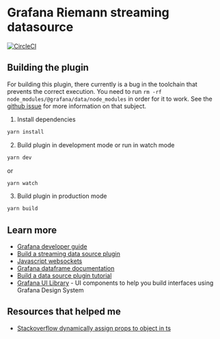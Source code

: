 # Grafana Riemann streaming datasource

[![CircleCI](https://circleci.com/gh/faxm0dem/grafana-riemann-websocket-datasource/tree/master.svg?style=svg)](https://circleci.com/gh/faxm0dem/grafana-riemann-websocket-datasource/tree/master)

## Building the plugin

For building this plugin, there currently is a bug in the toolchain that prevents the correct execution. You need to run `rm -rf node_modules/@grafana/data/node_modules` in order for it to work. See the [github issue](https://github.com/grafana/grafana/issues/28395#issuecomment-714715586) for more information on that subject.

1. Install dependencies
```BASH
yarn install
```
2. Build plugin in development mode or run in watch mode
```BASH
yarn dev
```
or
```BASH
yarn watch
```
3. Build plugin in production mode
```BASH
yarn build
```

## Learn more
- [Grafana developer guide](https://github.com/grafana/grafana/blob/master/contribute/developer-guide.md)
- [Build a streaming data source plugin](https://grafana.com/docs/grafana/latest/developers/plugins/build-a-streaming-data-source-plugin/)
- [Javascript websockets](https://javascript.info/websocket)
- [Grafana dataframe documentation](https://grafana.com/docs/grafana/latest/developers/plugins/data-frames/)
- [Build a data source plugin tutorial](https://grafana.com/tutorials/build-a-data-source-plugin)
- [Grafana UI Library](https://developers.grafana.com/ui) - UI components to help you build interfaces using Grafana Design System

## Resources that helped me

- [Stackoverflow dynamically assign props to object in ts](https://stackoverflow.com/questions/12710905/how-do-i-dynamically-assign-properties-to-an-object-in-typescript)
